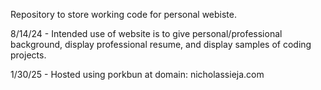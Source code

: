Repository to store working code for personal webiste.

8/14/24 - Intended use of website is to give personal/professional background, display professional resume, and display samples of coding projects.

1/30/25 - Hosted using porkbun at domain: nicholassieja.com
